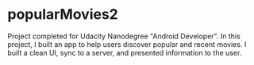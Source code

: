 # popularMovies2

Project completed for Udacity Nanodegree "Android Developer".
In this project, I built an app to help users discover popular and recent movies. I built a clean UI, sync to a server, and presented information to the user.
